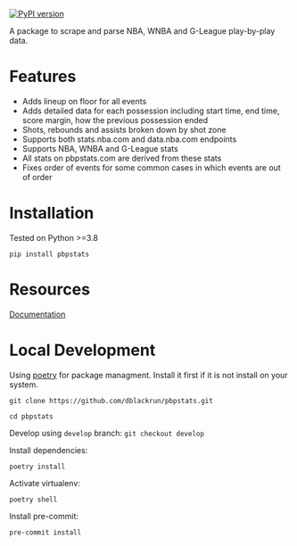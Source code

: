 [![PyPI version](https://badge.fury.io/py/pbpstats.svg)](https://badge.fury.io/py/pbpstats)

A package to scrape and parse NBA, WNBA and G-League play-by-play data.

# Features
* Adds lineup on floor for all events
* Adds detailed data for each possession including start time, end time, score margin, how the previous possession ended
* Shots, rebounds and assists broken down by shot zone
* Supports both stats.nba.com and data.nba.com endpoints
* Supports NBA, WNBA and G-League stats
* All stats on pbpstats.com are derived from these stats
* Fixes order of events for some common cases in which events are out of order

# Installation
Tested on Python >=3.8
```
pip install pbpstats
```

# Resources
[Documentation](https://pbpstats.readthedocs.io/en/latest/)

# Local Development
Using [poetry](https://python-poetry.org/) for package managment. Install it first if it is not install on your system.

`git clone https://github.com/dblackrun/pbpstats.git`

`cd pbpstats`

Develop using `develop` branch:
`git checkout develop`

Install dependencies:

`poetry install`

Activate virtualenv:

`poetry shell`

Install pre-commit:

`pre-commit install`